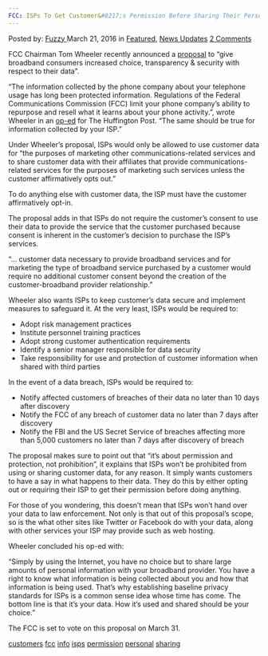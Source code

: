 ```yaml
---
FCC: ISPs To Get Customer&#8217;s Permission Before Sharing Their Personal Info"
---
```

<article class="post-listing post-13536 post type-post status-publish format-standard has-post-thumbnail hentry  tag-customers tag-fcc tag-isps tag-permission tag-personal tag-sharing">
    <div class="post-inner">
        <span>Posted by: <a href="https://www.deepdotweb.com/author/fuzzy/" title="">Fuzzy </a></span>
    <span>March 21, 2016</span>
    <span>in <a href="https://www.deepdotweb.com/category/deepdot-news/" rel="category tag">Featured</a>, <a href="https://www.deepdotweb.com/category/news-updates/" rel="category tag">News Updates</a></span>
    <span><a href="https://www.deepdotweb.com/2016/03/21/fcc-wants-isps-get-customers-permission-sharing-personal-info/#comments">2 Comments</a></span>
    </p>
    <div class="clear"></div>
    <div class="entry">
    <p>FCC Chairman Tom Wheeler recently announced a <a href="https://transition.fcc.gov/Daily_Releases/Daily_Business/2016/db0310/DOC-338159A1.pdf">proposal</a> to “give broadband consumers increased choice, transparency &amp; security with respect to their data”.</p>
    <p>“The information collected by the phone company about your telephone usage has long been protected information. Regulations of the Federal Communications Commission (FCC) limit your phone company&#8217;s ability to repurpose and resell what it learns about your phone activity.”, wrote Wheeler in an <a href="http://www.huffingtonpost.com/entry/its-your-data-protect-online-privacy_b_9428484.html">op-ed</a> for The Huffington Post. “The same should be true for information collected by your ISP.”</p>
    <p>Under Wheeler&#8217;s proposal, ISPs would only be allowed to use customer data for “the purposes of marketing other communications-related services and to share customer data with their affiliates that provide communications-related services for the purposes of marketing such services unless the customer affirmatively opts out.”</p>
    <p>To do anything else with customer data, the ISP must have the customer affirmatively opt-in.</p>
    <p>The proposal adds in that ISPs do not require the customer&#8217;s consent to use their data to provide the service that the customer purchased because consent is inherent in the customer&#8217;s decision to purchase the ISP&#8217;s services.</p>
    <p>“&#8230; customer data necessary to provide broadband services and for marketing the type of broadband service purchased by a customer would require no additional customer consent beyond the creation of the customer-broadband provider relationship.”</p>
    <p>Wheeler also wants ISPs to keep customer&#8217;s data secure and implement measures to safeguard it. At the very least, ISPs would be required to:</p>
    <ul>
    <li>Adopt risk management practices</li>
    <li>Institute personnel training practices</li>
    <li>Adopt strong customer authentication requirements</li>
    <li>Identify a senior manager responsible for data security</li>
    <li>Take responsibility for use and protection of customer information when shared with third parties</li>
    </ul>
    <p>In the event of a data breach, ISPs would be required to:</p>
    <ul>
    <li>Notify affected customers of breaches of their data no later than 10 days after discovery</li>
    <li>Notify the FCC of any breach of customer data no later than 7 days after discovery</li>
    <li>Notify the FBI and the US Secret Service of breaches affecting more than 5,000 customers no later than 7 days after discovery of breach</li>
    </ul>
    <p>The proposal makes sure to point out that “it’s about permission and protection, not prohibition”, it explains that ISPs won&#8217;t be prohibited from using or sharing customer data, for any reason. It simply wants customers to have a say in what happens to their data. They do this by either opting out or requiring their ISP to get their permission before doing anything.</p>
    <p>For those of you wondering, this doesn&#8217;t mean that ISPs won&#8217;t hand over your data to law enforcement. Not only is that out of this proposal&#8217;s scope, so is the what other sites like Twitter or Facebook do with your data, along with other services your ISP may provide such as web hosting.</p>
    <p>Wheeler concluded his op-ed with:</p>
    <p>“Simply by using the Internet, you have no choice but to share large amounts of personal information with your broadband provider. You have a right to know what information is being collected about you and how that information is being used. That&#8217;s why establishing baseline privacy standards for ISPs is a common sense idea whose time has come. The bottom line is that it&#8217;s your data. How it&#8217;s used and shared should be your choice.”</p>
    <p>The FCC is set to vote on this proposal on March 31.</p>
    </div>
    <a href="https://www.deepdotweb.com/tag/customers/" rel="tag">customers</a> <a href="https://www.deepdotweb.com/tag/fcc/" rel="tag">fcc</a> <a href="https://www.deepdotweb.com/tag/info/" rel="tag">info</a> <a href="https://www.deepdotweb.com/tag/isps/" rel="tag">isps</a> <a href="https://www.deepdotweb.com/tag/permission/" rel="tag">permission</a> <a href="https://www.deepdotweb.com/tag/personal/" rel="tag">personal</a> <a href="https://www.deepdotweb.com/tag/sharing/" rel="tag">sharing</a></span> <span style="display:none" class="updated">2016-03-21</span>
    <div style="display:none" class="vcard author" itemprop="author" itemscope itemtype="http://schema.org/Person"><strong class="fn" itemprop="name"><a href="https://www.deepdotweb.com/author/fuzzy/" title="Posts by Fuzzy" rel="author">Fuzzy</a></strong></div>
    
